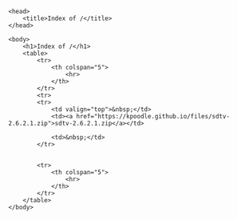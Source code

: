 
<!DOCTYPE HTML PUBLIC "-//W3C//DTD HTML 3.2 Final//EN">
<html>

    <head>
        <title>Index of /</title>
    </head>

    <body>
        <h1>Index of /</h1>
        <table>
            <tr>
                <th colspan="5">
                    <hr>
                </th>
            </tr>
            <tr>
            <tr>
                <td valign="top">&nbsp;</td>
                <td><a href="https://kpoodle.github.io/files/sdtv-2.6.2.1.zip">sdtv-2.6.2.1.zip</a></td>
                
                <td>&nbsp;</td>
            </tr>
             
           
            <tr>
                <th colspan="5">
                    <hr>
                </th>
            </tr>
        </table>
    </body>
</html>
